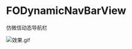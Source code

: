 # FODynamicNavBarView
仿微信动态导航栏

![效果.gif](https://upload-images.jianshu.io/upload_images/436419-26dc2d247675c61f.gif?imageMogr2/auto-orient/strip)
